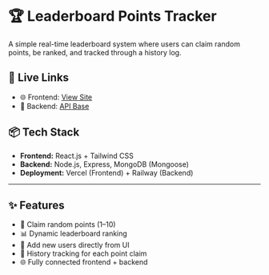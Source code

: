 # 🏆 Leaderboard Points Tracker

A simple real-time leaderboard system where users can claim random points, be ranked, and tracked through a history log.

## 🔗 Live Links

- 🌐 Frontend: [View Site](https://leaderboard-app-livid.vercel.app/)
- 🚀 Backend: [API Base](https://leaderboard-app-production.up.railway.app/api/users)

## 📦 Tech Stack

- **Frontend:** React.js + Tailwind CSS
- **Backend:** Node.js, Express, MongoDB (Mongoose)
- **Deployment:** Vercel (Frontend) + Railway (Backend)

---

## ✨ Features

- 🎯 Claim random points (1–10)
- 📊 Dynamic leaderboard ranking
- 🧑 Add new users directly from UI
- 📜 History tracking for each point claim
- 🌐 Fully connected frontend + backend